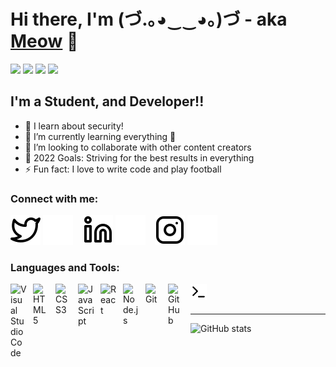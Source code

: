 # Hi there, I'm (づ.｡◕‿‿◕｡)づ - aka [Meow][facebook] 👋 
<a href="https://twitter.com/hdung191003"><img src="https://img.shields.io/badge/twitter-1DA1F2?style=for-the-badge&logo=twitter&logoColor=white"/></a>
<a href="https://www.linkedin.com/in/ho%C3%A0ng-d%C5%A9ng-1223b6236/"><img src="https://img.shields.io/badge/linkedin-1DA1F2?style=for-the-badge&logo=linkedin&logoColor=white"/></a>
<a href="https://fb.com/h.dung191003"><img src="https://img.shields.io/badge/Facebook-1DA1F2?style=for-the-badge&logo=facebook&logoColor=white"/></a>
<a href="https://www.instagram.com/m.dung19102003/"><img src="https://img.shields.io/badge/instagram-1DA1F2?style=for-the-badge&logo=instagram&logoColor=white"/></a>



## I'm a Student, and Developer!!

- 🔭 I learn about security!
- 🌱 I’m currently learning everything 🤣
- 👯 I’m looking to collaborate with other content creators
- 🥅 2022 Goals: Striving for the best results in everything
- ⚡ Fun fact: I love to write code and play football

### Connect with me:

[![website](./img/twitter-light.svg)](https://twitter.com/hdung191003#gh-light-mode-only)
[![website](./img/twitter-dark.svg)](https://twitter.com/hdung191003#gh-dark-mode-only)
&nbsp;&nbsp;
[![website](./img/linkedin-light.svg)](https://linkedin.com/in/hoàng-dũng-1223b6236#gh-light-mode-only)
[![website](./img/linkedin-dark.svg)](https://linkedin.com/in/hoàng-dũng-1223b6236#gh-dark-mode-only)
&nbsp;&nbsp;
[![website](./img/instagram-light.svg)](https://instagram.com/m.dung19102003#gh-light-mode-only)
[![website](./img/instagram-dark.svg)](https://instagram.com/m.dung19102003#gh-dark-mode-only)

### Languages and Tools:

<img align="left" alt="Visual Studio Code" width="26px" src="https://cdn.jsdelivr.net/gh/devicons/devicon/icons/vscode/vscode-original.svg" style="padding-right:10px;" />
<img align="left" alt="HTML5" width="26px" src="https://cdn.jsdelivr.net/gh/devicons/devicon/icons/html5/html5-original.svg" style="padding-right:10px;" />
<img align="left" alt="CSS3" width="26px" src="https://cdn.jsdelivr.net/gh/devicons/devicon/icons/css3/css3-original.svg" style="padding-right:10px;" />
<img align="left" alt="JavaScript" width="26px" src="https://cdn.jsdelivr.net/gh/devicons/devicon/icons/javascript/javascript-original.svg" style="padding-right:10px;" />
<img align="left" alt="React" width="26px" src="https://cdn.jsdelivr.net/gh/devicons/devicon/icons/react/react-original.svg" style="padding-right:10px;" />
<img align="left" alt="Node.js" width="26px" src="https://cdn.jsdelivr.net/gh/devicons/devicon/icons/nodejs/nodejs-original.svg" style="padding-right:10px;" />
<img align="left" alt="Git" width="26px" src="https://cdn.jsdelivr.net/gh/devicons/devicon/icons/git/git-original.svg" style="padding-right:10px;" />
<img align="left" alt="GitHub" width="26px" src="https://user-images.githubusercontent.com/3369400/139447912-e0f43f33-6d9f-45f8-be46-2df5bbc91289.png" style="padding-right:10px;" />
<img align="left" alt="Terminal" width="26px" src="./img/terminal-light.svg" />

<br />
<br />

---

[facebook]: https://www.facebook.com/h.dung191003

![GitHub stats](https://github-readme-stats.vercel.app/api?username=hoangdung1910&show_icons=true&theme=tokyonight)

